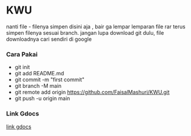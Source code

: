 # KWU
nanti file - filenya simpen disini aja , bair ga lempar lemparan file rar
terus simpen filenya sesuai branch. jangan lupa download git dulu, file downloadnya cari sendiri di google

### Cara Pakai
* git init
* git add README.md
* git commit -m "first commit"
* git branch -M main
* git remote add origin https://github.com/FaisalMashuri/KWU.git
* git push -u origin main

### Link Gdocs
[link gdocs](https://docs.google.com/document/d/1lkjN2drwtOzEeh09cGvJmO_jkVoC1g7avE9KWztjCDo/edit?usp=sharing)
